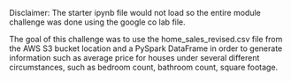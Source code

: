 Disclaimer: The starter ipynb file would not load so the entire module challenge was done using the google co lab file.

The goal of this challenge was to use the home_sales_revised.csv file from the AWS S3 bucket location and a PySpark DataFrame in order to generate information such as average price for houses under several different circumstances, such as bedroom count, bathroom count, square footage.
